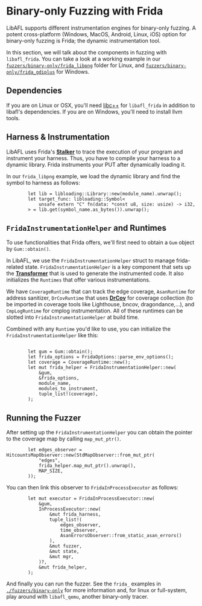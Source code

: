 # Binary-only Fuzzing with Frida

LibAFL supports different instrumentation engines for binary-only fuzzing.
A potent cross-platform (Windows, MacOS, Android, Linux, iOS) option for binary-only fuzzing is Frida; the dynamic instrumentation tool.

In this section, we will talk about the components in fuzzing with `libafl_frida`.
You can take a look at a working example in our [`fuzzers/binary-only/frida_libpng`](https://github.com/AFLplusplus/LibAFL/tree/main/fuzzers/binary-only/frida_libpng) folder for Linux, and [`fuzzers/binary-only/frida_gdiplus`](https://github.com/AFLplusplus/LibAFL/tree/main/fuzzers/binary-only/frida_gdiplus) for Windows.

## Dependencies

If you are on Linux or OSX, you'll need [libc++](https://libcxx.llvm.org/) for `libafl_frida` in addition to libafl's dependencies.
If you are on Windows, you'll need to install llvm tools.


## Harness & Instrumentation

LibAFL uses Frida's [__Stalker__](https://frida.re/docs/stalker/) to trace the execution of your program and instrument your harness.
Thus, you have to compile your harness to a dynamic library. Frida instruments your PUT after dynamically loading it.

In our `frida_libpng` example, we load the dynamic library and find the symbol to harness as follows:

```rust,ignore
        let lib = libloading::Library::new(module_name).unwrap();
        let target_func: libloading::Symbol<
            unsafe extern "C" fn(data: *const u8, size: usize) -> i32,
        > = lib.get(symbol_name.as_bytes()).unwrap();
```

## `FridaInstrumentationHelper` and Runtimes

To use functionalities that Frida offers, we'll first need to obtain a `Gum` object by `Gum::obtain()`.

In LibAFL, we use the `FridaInstrumentationHelper` struct to manage frida-related state. `FridaInstrumentationHelper` is a key component that sets up the [__Transformer__](https://frida.re/docs/stalker/#transformer) that is used to generate the instrumented code. It also initializes the `Runtimes` that offer various instrumentations.

We have `CoverageRuntime` that can track the edge coverage,  `AsanRuntime` for address sanitizer, `DrCovRuntime` that uses [__DrCov__](https://dynamorio.org/page_drcov.html) for coverage collection (to be imported in coverage tools like Lighthouse, bncov, dragondance,...), and `CmpLogRuntime` for cmplog instrumentation.
All of these runtimes can be slotted into `FridaInstrumentationHelper` at build time.

Combined with any `Runtime` you'd like to use, you can initialize the `FridaInstrumentationHelper` like this:

```rust,ignore

        let gum = Gum::obtain();
        let frida_options = FridaOptions::parse_env_options();
        let coverage = CoverageRuntime::new();
        let mut frida_helper = FridaInstrumentationHelper::new(
            &gum,
            &frida_options,
            module_name,
            modules_to_instrument,
            tuple_list!(coverage),
        );
```

## Running the Fuzzer

After setting up the `FridaInstrumentationHelper` you can obtain the pointer to the coverage map by calling `map_mut_ptr()`.

```rust,ignore
        let edges_observer = HitcountsMapObserver::new(StdMapObserver::from_mut_ptr(
            "edges",
            frida_helper.map_mut_ptr().unwrap(),
            MAP_SIZE,
        ));
```

You can then link this observer to `FridaInProcessExecutor` as follows:

```rust,ignore
        let mut executor = FridaInProcessExecutor::new(
            &gum,
            InProcessExecutor::new(
                &mut frida_harness,
                tuple_list!(
                    edges_observer,
                    time_observer,
                    AsanErrorsObserver::from_static_asan_errors()
                ),
                &mut fuzzer,
                &mut state,
                &mut mgr,
            )?,
            &mut frida_helper,
        );
```

And finally you can run the fuzzer.
See the `frida_` examples in [`./fuzzers/binary-only`](https://github.com/AFLplusplus/LibAFL/tree/main/fuzzers/binary-only/) for more information and, for linux or full-system, play around with `libafl_qemu`, another binary-only tracer.
